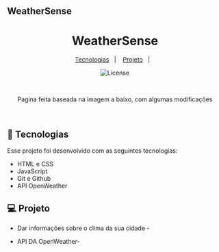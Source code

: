 

## WeatherSense
<h1 align="center">WeatherSense</h1>


<p align="center">
  <a href="#-tecnologias">Tecnologias</a>&nbsp;&nbsp;&nbsp;|&nbsp;&nbsp;&nbsp;
  <a href="#-projeto">Projeto</a>&nbsp;&nbsp;&nbsp;|&nbsp;&nbsp;&nbsp;
</p>

<p align="center">
  <img alt="License" src="https://img.shields.io/static/v1?label=license&message=MIT&color=49AA26&labelColor=000000">
</p>
<br>
<p align="center">
Pagina feita baseada na imagem a baixo, com algumas modificações
</p>
<br>



## 🚀 Tecnologias

Esse projeto foi desenvolvido com as seguintes tecnologias:

- HTML e CSS
- JavaScript
- Git e Github
- API OpenWeather

## 💻 Projeto

- Dar informações sobre o clima da sua cidade -

- API DA OpenWeather-



